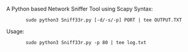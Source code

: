A Python based Network Sniffer Tool using Scapy 
Syntax: 

           sudo python3 Sniff33r.py [-d/-s/-p] PORT | tee OUTPUT.TXT
Usage:    
           
           sudo python3 Sniff33r.py -p 80 | tee log.txt
